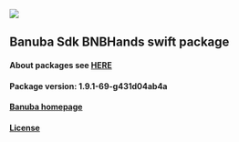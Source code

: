 [![](https://www.banuba.com/hubfs/Banuba_November2018/Images/Banuba%20SDK.png)](https://docs.banuba.com/face-ar-sdk-v1/ios/ios_overview)

## Banuba Sdk BNBHands swift package

#### About packages see [HERE](https://docs.banuba.com/face-ar-sdk-v1/ios/ios_packages)

#### Package version: **1.9.1-69-g431d04ab4a**

#### **[Banuba homepage](https://banuba.com)**

#### **[License](https://www.banuba.com/terms)**
